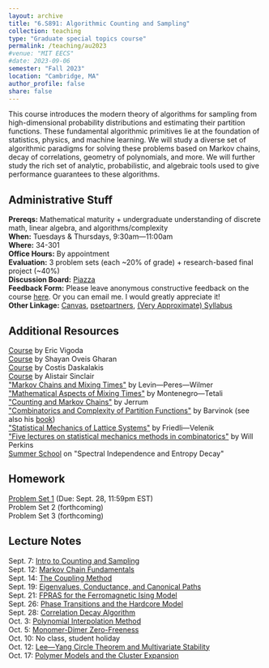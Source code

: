 ```yaml
---
layout: archive
title: "6.S891: Algorithmic Counting and Sampling"
collection: teaching
type: "Graduate special topics course"
permalink: /teaching/au2023
#venue: "MIT EECS"
#date: 2023-09-06
semester: "Fall 2023"
location: "Cambridge, MA"
author_profile: false
share: false
---
```


This course introduces the modern theory of algorithms for sampling from high-dimensional probability distributions and estimating their partition functions. These fundamental algorithmic primitives lie at the foundation of statistics, physics, and machine learning. We will study a diverse set of algorithmic paradigms for solving these problems based on Markov chains, decay of correlations, geometry of polynomials, and more. We will further study the rich set of analytic, probabilistic, and algebraic tools used to give performance guarantees to these algorithms.

## Administrative Stuff
**Prereqs:** Mathematical maturity + undergraduate understanding of discrete math, linear algebra, and algorithms/complexity <br />
**When:** Tuesdays & Thursdays, 9:30am&mdash;11:00am <br />
**Where:** 34-301 <br />
**Office Hours:** By appointment <br />
**Evaluation:** 3 problem sets (each ~20% of grade) + research-based final project (~40%) <br />
**Discussion Board:** [Piazza](https://piazza.com/mit/fall2023/6s891) <br />
**Feedback Form:** Please leave anonymous constructive feedback on the course [here](https://docs.google.com/forms/d/e/1FAIpQLSfm_DlqE_FNL0XFiT6tPdCoaupb2Een6Kx40FEr1rsppjEYnQ/viewform?usp=sf_link). Or you can email me. I would greatly appreciate it! <br />
**Other Linkage:** [Canvas](https://canvas.mit.edu/courses/23296), [psetpartners](https://psetpartners.mit.edu/), [(Very Approximate) Syllabus](/files/au2023/6S891-approx-syllabus.pdf)

## Additional Resources
[Course](https://sites.cs.ucsb.edu/~vigoda/MCMC/) by Eric Vigoda <br />
[Course](https://homes.cs.washington.edu/~shayan/courses/sampling/index.html) by Shayan Oveis Gharan <br />
[Course](http://people.csail.mit.edu/costis/6896sp11/) by Costis Daskalakis <br />
[Course](https://people.eecs.berkeley.edu/~sinclair/cs294/f23.html) by Alistair Sinclair <br />
["Markov Chains and Mixing Times"](https://pages.uoregon.edu/dlevin/MARKOV/markovmixing.pdf) by Levin&mdash;Peres&mdash;Wilmer <br />
["Mathematical Aspects of Mixing Times"](https://tetali.math.gatech.edu/PUBLIS/survey.pdf) by Montenegro&mdash;Tetali <br />
["Counting and Markov Chains"](https://www.math.cmu.edu/~af1p/Teaching/MCC17/Papers/JerrumBook) by Jerrum <br />
["Combinatorics and Complexity of Partition Functions"](https://dept.math.lsa.umich.edu/~barvinok/notespartition.pdf) by Barvinok (see also his [book](https://books.google.com/books/about/Combinatorics_and_Complexity_of_Partitio.html?id=9LlZDgAAQBAJ)) <br />
["Statistical Mechanics of Lattice Systems"](https://www.unige.ch/math/folks/velenik/smbook/) by Friedli&mdash;Velenik <br />
["Five lectures on statistical mechanics methods in combinatorics"](https://combgeo.org/wp-content/uploads/2021/02/Will_Perkins_5StatMechLectures.pdf) by Will Perkins <br />
[Summer School](https://sites.cs.ucsb.edu/~vigoda/School/) on "Spectral Independence and Entropy Decay"

## Homework
[Problem Set 1](/files/au2023/pset1.pdf) (Due: Sept. 28, 11:59pm EST) <br />
Problem Set 2 (forthcoming) <br />
Problem Set 3 (forthcoming)

## Lecture Notes
Sept. 7: [Intro to Counting and Sampling](/files/au2023/6S891-lec1.pdf) <br />
Sept. 12: [Markov Chain Fundamentals](/files/au2023/6S891-lec2.pdf) <br />
Sept. 14: [The Coupling Method](/files/au2023/6S891-lec3.pdf) <br />
Sept. 19: [Eigenvalues, Conductance, and Canonical Paths](/files/au2023/6S891-lec4.pdf) <br />
Sept. 21: [FPRAS for the Ferromagnetic Ising Model](/files/au2023/6S891-lec5.pdf) <br />
Sept. 26: [Phase Transitions and the Hardcore Model](/files/au2023/6S891-lec6.pdf) <br />
Sept. 28: [Correlation Decay Algorithm](/files/au2023/6S891-lec7.pdf) <br />
Oct. 3: [Polynomial Interpolation Method](/files/au2023/6S891-lec8.pdf) <br />
Oct. 5: [Monomer-Dimer Zero-Freeness](/files/au2023/6S891-lec9.pdf) <br />
Oct. 10: No class, student holiday <br />
Oct. 12: [Lee&mdash;Yang Circle Theorem and Multivariate Stability](/files/au2023/6S891-lec10.pdf) <br />
Oct. 17: [Polymer Models and the Cluster Expansion](/files/au2023/6S891-lec11.pdf) <br />


